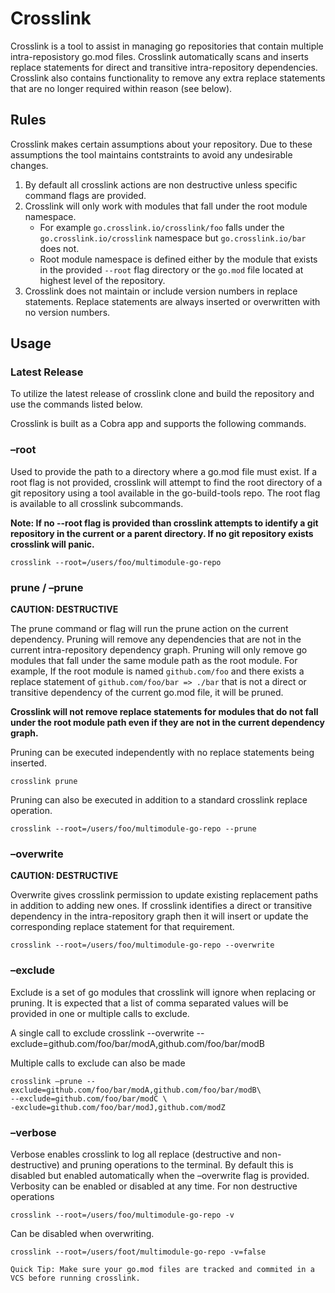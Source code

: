 # Crosslink
Crosslink is a tool to assist in managing go repositories that contain multiple intra-reposistory go.mod files. Crosslink automatically scans and inserts replace statements for direct and transitive intra-repository dependencies. Crosslink also contains functionality to remove any extra replace statements that are no longer required within reason (see below).

## Rules
Crosslink makes certain assumptions about your repository. Due to these assumptions the tool maintains contstraints to avoid any undesirable changes. 

1. By default all crosslink actions are non destructive unless specific command flags are provided.
2. Crosslink will only work with modules that fall under the root module namespace. 
   - For example `go.crosslink.io/crosslink/foo` falls under the `go.crosslink.io/crosslink` namespace but `go.crosslink.io/bar` does not. 
   - Root module namespace is defined either by the module that exists in the provided `--root` flag directory or the `go.mod` file located at highest level of the repository. 
3. Crosslink does not maintain or include version numbers in replace statements. Replace statements are always inserted or overwritten with no version numbers. 

## Usage
### Latest Release
To utilize the latest release of crosslink clone and build the repository and use the commands listed below.

Crosslink is built as a Cobra app and supports the following commands.

### –root
Used to provide the path to a directory where a go.mod file must exist. If a root flag is not provided, crosslink will attempt to find the root directory of a git repository using a tool available in the go-build-tools repo. The root flag is available to all crosslink subcommands. 

**Note: If no --root flag is provided than crosslink attempts to identify a git repository in the current or a parent directory. If no git repository exists crosslink will panic.**

    crosslink --root=/users/foo/multimodule-go-repo

### prune / –prune 
**CAUTION: DESTRUCTIVE**

The prune command or flag will run the prune action on the current dependency. Pruning will remove any dependencies that are not in the current intra-repository dependency graph. Pruning will only remove go modules that fall under the same module path as the root module. For example,
If the root module is named `github.com/foo` and there exists a replace statement of `github.com/foo/bar => ./bar` that is not a direct or transitive dependency of the current go.mod file, it will be pruned. 

**Crosslink will not remove replace statements for modules that do not fall under the root module path even if they are not in the current dependency graph.**

Pruning can be executed independently with no replace statements being inserted. 

    crosslink prune

Pruning can also be executed in addition to a standard crosslink replace operation. 

    crosslink --root=/users/foo/multimodule-go-repo --prune

### –overwrite 
**CAUTION: DESTRUCTIVE**

Overwrite gives crosslink permission to update existing replacement paths in addition to adding new ones. If crosslink identifies a direct or transitive dependency in the intra-repository graph then it will insert or update the corresponding replace statement for that requirement. 

    crosslink --root=/users/foo/multimodule-go-repo --overwrite

### –exclude
Exclude is a set of go modules that crosslink will ignore when replacing or pruning. It is expected that a list of comma separated values will be provided in one or multiple calls to exclude.

A single call to exclude
    crosslink --overwrite --exclude=github.com/foo/bar/modA,github.com/foo/bar/modB

Multiple calls to exclude can also be made

    crosslink –prune --exclude=github.com/foo/bar/modA,github.com/foo/bar/modB\
    --exclude=github.com/foo/bar/modC \
    -exclude=github.com/foo/bar/modJ,github.com/modZ

### –verbose
Verbose enables crosslink to log all replace (destructive and non-destructive) and pruning operations to the terminal. By default this is disabled but enabled automatically when the –overwrite flag is provided. Verbosity can be enabled or disabled at any time. 
For non destructive operations

    crosslink --root=/users/foo/multimodule-go-repo -v

Can be disabled when overwriting.

    crosslink --root=/users/foot/multimodule-go-repo -v=false

`Quick Tip: Make sure your go.mod files are tracked and commited in a VCS before running crosslink. `

